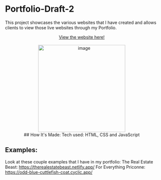 
# Portfolio-Draft-2

This project showcases the various websites that I have created and allows clients to view those live websites through my Portfolio.

<div align = "center"><a href = 'https://choir.netlify.app/'>View the website here!</a></div>
<br>

<div align = "center">
<img width="286" alt="image" src="https://user-images.githubusercontent.com/66279068/230665333-ef05a7f5-2181-4cca-8d2e-4e2e38b1e7f6.png">
</div>
<div align = "center">
## How It's Made: Tech used: HTML, CSS and JavaScript
</div>

## Examples: 
Look at these couple examples that I have in my portfolio: The Real Estate Beast: https://therealestatebeast.netlify.app/ For Everything Priconne: https://odd-blue-cuttlefish-coat.cyclic.app/
